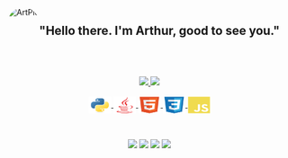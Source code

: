   <img align="left" alt="ArtPic" height="120" style="border-radius:50px;" src="https://media.discordapp.net/attachments/798578133267251237/964721137458237530/unknown.png">

## "Hello there. I'm Arthur, good to see you."


<div align="center">

  <br />
  <br />
  <br />
  <a href="https://github.com/mrarthurfernandes">
  <img height="180em" src="https://github-readme-stats.vercel.app/api/top-langs/?username=mrarthurfernandes&layout=compact&langs_count=7&theme=dark"/>
  <img height="180em" src="https://github-readme-stats.vercel.app/api?username=mrarthurfernandes&show_icons=false&theme=dark&include_all_commits=true&count_private=true"/>
  <div style="display: inline_block"><br>
  <img align="center" alt="ArtPython" height="30" width="40" src="https://raw.githubusercontent.com/devicons/devicon/master/icons/python/python-original.svg">
  <img align="center" alt="ArtJava" height="30" width="40" src="https://raw.githubusercontent.com/devicons/devicon/master/icons/java/java-plain.svg">
  <img align="center" alt="ArtHTML" height="30" width="40" src="https://raw.githubusercontent.com/devicons/devicon/master/icons/html5/html5-original.svg">
  <img align="center" alt="ArtCSS" height="30" width="40" src="https://raw.githubusercontent.com/devicons/devicon/master/icons/css3/css3-original.svg">
  <img align="center" alt="ArtJs" height="30" width="40" src="https://raw.githubusercontent.com/devicons/devicon/master/icons/javascript/javascript-plain.svg">
</div align="center">
  
##
  
<div align="center">
  <br />
 <a href = "mailto:arthurfmbm12@hotmail.com"><img src="https://img.shields.io/badge/-Gmail-%23333?style=for-the-badge&logo=gmail&logoColor=white" target="_blank"></a>
 <a href="https://www.linkedin.com/in/arthur-fernandes-378822237" target="_blank"><img src="https://img.shields.io/badge/-LinkedIn-%230077B5?style=for-the-badge&logo=linkedin&logoColor=white" target="_blank"></a>
 <a href = "https://twitter.com/MrArthur_exe"><img src="https://img.shields.io/badge/Twitter-1DA1F2?style=for-the-badge&logo=twitter&logoColor=white" target="_blank"></a>
 <a href="https://discord.gg/NWkZ7j7ud8" target="_blank"><img src="https://img.shields.io/badge/Discord-7289DA?style=for-the-badge&logo=discord&logoColor=white" target="_blank"></a> 
</div>
